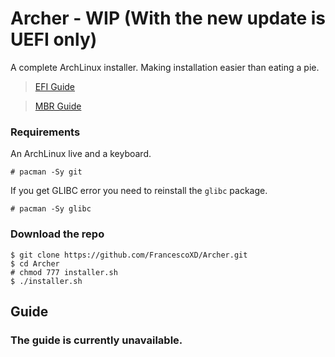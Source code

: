 # Archer - WIP (With the new update is UEFI only)
A complete ArchLinux installer. Making installation easier than eating a pie.

> [EFI Guide](#efi-guide)

> [MBR Guide](#mbr-guide)
### Requirements
An ArchLinux live and a keyboard.
```
# pacman -Sy git
```
If you get GLIBC error you need to reinstall the ```glibc``` package.
```
# pacman -Sy glibc
```
### Download the repo
```
$ git clone https://github.com/FrancescoXD/Archer.git
$ cd Archer
# chmod 777 installer.sh
$ ./installer.sh
```
## Guide
### The guide is currently unavailable.
